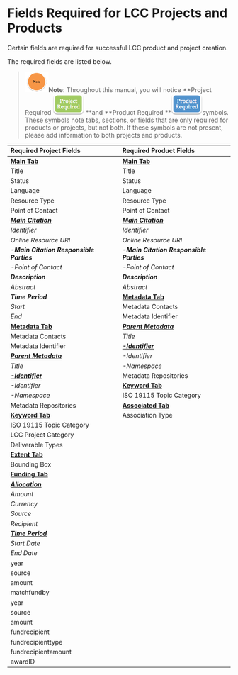 # Fields Required for LCC Projects and Products

Certain fields are required for successful LCC product and project creation.

The required fields are listed below.

> ![](/assets/note_small.png)**Note**: Throughout this manual, you will notice **Project Required **![](/assets/project_required_small.png)** **and **Product Required **![](/assets/product_required_small.png)symbols. These symbols note tabs, sections, or fields that are only required for products or projects, but not both. If these symbols are not present, please add information to both projects and products.

| Required Project Fields | Required Product Fields |
| :--- | :--- |
| [**Main Tab**](/record/main.md) | [**Main Tab**](/record/main.md) |
| Title | Title |
| Status | Status |
| Language | Language |
| Resource Type | Resource Type |
| Point of Contact | Point of Contact |
| [_**Main Citation**_](/record/main/citation.md) | [_**Main Citation**_](/record/main/citation.md) |
| _Identifier_ | _Identifier_ |
| _Online Resource URI_ | _Online Resource URI_ |
| _**-Main Citation Responsible Parties**_ | _**-Main Citation Responsible Parties**_ |
| _-Point of Contact_ | _-Point of Contact_ |
| _**Description**_ | _**Description**_ |
| _Abstract_ | _Abstract_ |
| _**Time Period**_ | [**Metadata Tab**](/record/metatdata.md) |
| _Start_ | Metadata Contacts |
| _End_ | Metadata Identifier |
| [**Metadata Tab**](/record/metatdata.md) | [_**Parent Metadata**_](/record/metatdata/parent-metadata.md) |
| Metadata Contacts | _Title_ |
| Metadata Identifier | [_**-Identifier**_](/record/metatdata/parent-metadata/identifier.md) |
| [_**Parent Metadata**_](/record/metatdata/parent-metadata.md) | _-Identifier_ |
| _Title_ | _-Namespace_ |
| [_**-Identifier**_](/record/metatdata/parent-metadata/identifier.md) | Metadata Repositories |
| _-Identifier_ | [**Keyword Tab**](/record/keywords.md) |
| _-Namespace_ | ISO 19115 Topic Category |
| Metadata Repositories | [**Associated Tab**](/record/record-associated.md) |
| [**Keyword Tab**](/record/keywords.md) | Association Type |
| ISO 19115 Topic Category |  |
| LCC Project Category |  |
| Deliverable Types |  |
| [**Extent Tab**](/record/record-extent.md) |  |
| Bounding Box |  |
| [**Funding Tab**](/record/record-funding.md) |  |
| [_**Allocation**_](/record/record-funding/allocation.md) |  |
| _Amount_ |  |
| _Currency_ |  |
| _Source_ |  |
| _Recipient_ |  |
| [_**Time Period**_](/record/record-funding/time-period.md) |  |
| _Start Date_ |  |
| _End Date_ |  |
| year |  |
| source |  |
| amount |  |
| matchfundby |  |
| year |  |
| source |  |
| amount |  |
| fundrecipient |  |
| fundrecipienttype |  |
| fundrecipientamount |  |
| awardID |  |



